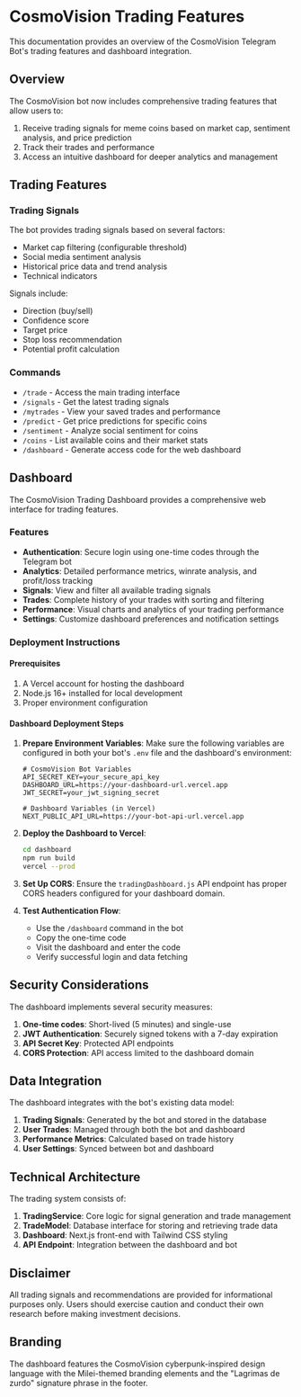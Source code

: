 # CosmoVision Trading Features

This documentation provides an overview of the CosmoVision Telegram Bot's trading features and dashboard integration.

## Overview

The CosmoVision bot now includes comprehensive trading features that allow users to:

1. Receive trading signals for meme coins based on market cap, sentiment analysis, and price prediction
2. Track their trades and performance
3. Access an intuitive dashboard for deeper analytics and management

## Trading Features

### Trading Signals

The bot provides trading signals based on several factors:

- Market cap filtering (configurable threshold)
- Social media sentiment analysis
- Historical price data and trend analysis
- Technical indicators

Signals include:

- Direction (buy/sell)
- Confidence score
- Target price
- Stop loss recommendation
- Potential profit calculation

### Commands

- `/trade` - Access the main trading interface
- `/signals` - Get the latest trading signals
- `/mytrades` - View your saved trades and performance
- `/predict` - Get price predictions for specific coins
- `/sentiment` - Analyze social sentiment for coins
- `/coins` - List available coins and their market stats
- `/dashboard` - Generate access code for the web dashboard

## Dashboard

The CosmoVision Trading Dashboard provides a comprehensive web interface for trading features.

### Features

- **Authentication**: Secure login using one-time codes through the Telegram bot
- **Analytics**: Detailed performance metrics, winrate analysis, and profit/loss tracking
- **Signals**: View and filter all available trading signals
- **Trades**: Complete history of your trades with sorting and filtering
- **Performance**: Visual charts and analytics of your trading performance
- **Settings**: Customize dashboard preferences and notification settings

### Deployment Instructions

#### Prerequisites

1. A Vercel account for hosting the dashboard
2. Node.js 16+ installed for local development
3. Proper environment configuration

#### Dashboard Deployment Steps

1. **Prepare Environment Variables**:
   Make sure the following variables are configured in both your bot's `.env` file and the dashboard's environment:

   ```
   # CosmoVision Bot Variables
   API_SECRET_KEY=your_secure_api_key
   DASHBOARD_URL=https://your-dashboard-url.vercel.app
   JWT_SECRET=your_jwt_signing_secret

   # Dashboard Variables (in Vercel)
   NEXT_PUBLIC_API_URL=https://your-bot-api-url.vercel.app
   ```

2. **Deploy the Dashboard to Vercel**:

   ```bash
   cd dashboard
   npm run build
   vercel --prod
   ```

3. **Set Up CORS**:
   Ensure the `tradingDashboard.js` API endpoint has proper CORS headers configured for your dashboard domain.

4. **Test Authentication Flow**:
   - Use the `/dashboard` command in the bot
   - Copy the one-time code
   - Visit the dashboard and enter the code
   - Verify successful login and data fetching

## Security Considerations

The dashboard implements several security measures:

1. **One-time codes**: Short-lived (5 minutes) and single-use
2. **JWT Authentication**: Securely signed tokens with a 7-day expiration
3. **API Secret Key**: Protected API endpoints
4. **CORS Protection**: API access limited to the dashboard domain

## Data Integration

The dashboard integrates with the bot's existing data model:

1. **Trading Signals**: Generated by the bot and stored in the database
2. **User Trades**: Managed through both the bot and dashboard
3. **Performance Metrics**: Calculated based on trade history
4. **User Settings**: Synced between bot and dashboard

## Technical Architecture

The trading system consists of:

1. **TradingService**: Core logic for signal generation and trade management
2. **TradeModel**: Database interface for storing and retrieving trade data
3. **Dashboard**: Next.js front-end with Tailwind CSS styling
4. **API Endpoint**: Integration between the dashboard and bot

## Disclaimer

All trading signals and recommendations are provided for informational purposes only. Users should exercise caution and conduct their own research before making investment decisions.

## Branding

The dashboard features the CosmoVision cyberpunk-inspired design language with the Milei-themed branding elements and the "Lagrimas de zurdo" signature phrase in the footer.
